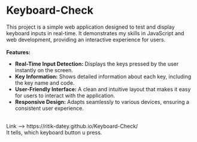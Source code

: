 # Keyboard-Check

This project is a simple web application designed to test and display keyboard inputs in real-time. It demonstrates my skills in JavaScript and web development, providing an interactive experience for users.
<br><br>
<b>Features:</b>
<ul>
  <li><b>Real-Time Input Detection:</b> Displays the keys pressed by the user instantly on the screen.</li>
  <li><b>Key Information:</b> Shows detailed information about each key, including the key name and code.</li>
  <li><b>User-Friendly Interface:</b> A clean and intuitive layout that makes it easy for users to interact with the application.</li>
  <li><b>Responsive Design:</b> Adapts seamlessly to various devices, ensuring a consistent user experience.</li>
</ul>
<br>
Link --> https://ritik-datey.github.io/Keyboard-Check/ <br>
It tells, which keyboard button u press.
